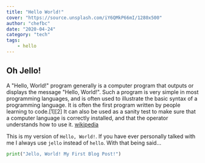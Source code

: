 ```yaml
---
title: "Hello World!"
cover: "https://source.unsplash.com/iY6QMkP66mI/1280x500"
author: "chefbc"
date: "2020-04-24"
category: "tech"
tags:
    - hello
---
```


## Oh Jello!

A "Hello, World!" program generally is a computer program that outputs or displays the message "Hello, World!". Such a program is very simple in most programming languages, and is often used to illustrate the basic syntax of a programming language. It is often the first program written by people learning to code.[1][2] It can also be used as a sanity test to make sure that a computer language is correctly installed, and that the operator understands how to use it. [wikipedia](https://en.wikipedia.org/wiki/%22Hello,_World!%22_program)

This is my version of `Hello, World!`.  If you have ever personally talked with me I always use `jello` instead of `hello`.  With that being said...

```python
print("Jello, World! My First Blog Post!")
```
